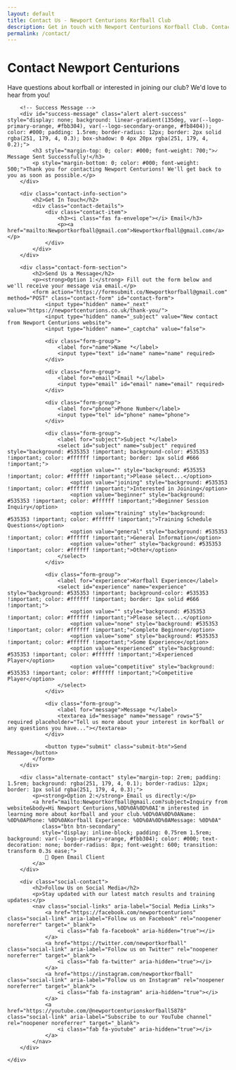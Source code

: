 ```yaml
---
layout: default
title: Contact Us - Newport Centurions Korfball Club
description: Get in touch with Newport Centurions Korfball Club. Contact us about training sessions, joining the club, or general inquiries.
permalink: /contact/
---
```


<div class="contact-page">
    <div class="content-block">
        <h1>Contact Newport Centurions</h1>
        <p>Have questions about korfball or interested in joining our club? We'd love to hear from you!</p>

        <!-- Success Message -->
        <div id="success-message" class="alert alert-success" style="display: none; background: linear-gradient(135deg, var(--logo-primary-orange, #fbb304), var(--logo-secondary-orange, #fb8404)); color: #000; padding: 1.5rem; border-radius: 12px; border: 2px solid rgba(251, 179, 4, 0.3); box-shadow: 0 4px 20px rgba(251, 179, 4, 0.2);">
            <h3 style="margin-top: 0; color: #000; font-weight: 700;">✓ Message Sent Successfully!</h3>
            <p style="margin-bottom: 0; color: #000; font-weight: 500;">Thank you for contacting Newport Centurions! We'll get back to you as soon as possible.</p>
        </div>

        <div class="contact-info-section">
            <h2>Get In Touch</h2>
            <div class="contact-details">
                <div class="contact-item">
                    <h3><i class="fas fa-envelope"></i> Email</h3>
                    <p><a href="mailto:Newportkorfball@gmail.com">Newportkorfball@gmail.com</a></p>
                </div>
            </div>
        </div>

        <div class="contact-form-section">
            <h2>Send Us a Message</h2>
            <p><strong>Option 1:</strong> Fill out the form below and we'll receive your message via email.</p>
            <form action="https://formsubmit.co/Newportkorfball@gmail.com" method="POST" class="contact-form" id="contact-form">
                <input type="hidden" name="_next" value="https://newportcenturions.co.uk/thank-you/">
                <input type="hidden" name="_subject" value="New contact from Newport Centurions website">
                <input type="hidden" name="_captcha" value="false">

                <div class="form-group">
                    <label for="name">Name *</label>
                    <input type="text" id="name" name="name" required>
                </div>

                <div class="form-group">
                    <label for="email">Email *</label>
                    <input type="email" id="email" name="email" required>
                </div>

                <div class="form-group">
                    <label for="phone">Phone Number</label>
                    <input type="tel" id="phone" name="phone">
                </div>

                <div class="form-group">
                    <label for="subject">Subject *</label>
                    <select id="subject" name="subject" required style="background: #535353 !important; background-color: #535353 !important; color: #ffffff !important; border: 1px solid #666 !important;">
                        <option value="" style="background: #535353 !important; color: #ffffff !important;">Please select...</option>
                        <option value="joining" style="background: #535353 !important; color: #ffffff !important;">Interested in Joining</option>
                        <option value="beginner" style="background: #535353 !important; color: #ffffff !important;">Beginner Session Inquiry</option>
                        <option value="training" style="background: #535353 !important; color: #ffffff !important;">Training Schedule Questions</option>
                        <option value="general" style="background: #535353 !important; color: #ffffff !important;">General Information</option>
                        <option value="other" style="background: #535353 !important; color: #ffffff !important;">Other</option>
                    </select>
                </div>

                <div class="form-group">
                    <label for="experience">Korfball Experience</label>
                    <select id="experience" name="experience" style="background: #535353 !important; background-color: #535353 !important; color: #ffffff !important; border: 1px solid #666 !important;">
                        <option value="" style="background: #535353 !important; color: #ffffff !important;">Please select...</option>
                        <option value="none" style="background: #535353 !important; color: #ffffff !important;">Complete Beginner</option>
                        <option value="some" style="background: #535353 !important; color: #ffffff !important;">Some Experience</option>
                        <option value="experienced" style="background: #535353 !important; color: #ffffff !important;">Experienced Player</option>
                        <option value="competitive" style="background: #535353 !important; color: #ffffff !important;">Competitive Player</option>
                    </select>
                </div>

                <div class="form-group">
                    <label for="message">Message *</label>
                    <textarea id="message" name="message" rows="5" required placeholder="Tell us more about your interest in korfball or any questions you have..."></textarea>
                </div>

                <button type="submit" class="submit-btn">Send Message</button>
            </form>
        </div>

        <div class="alternate-contact" style="margin-top: 2rem; padding: 1.5rem; background: rgba(251, 179, 4, 0.1); border-radius: 12px; border: 1px solid rgba(251, 179, 4, 0.3);">
            <p><strong>Option 2:</strong> Email us directly:</p>
            <a href="mailto:Newportkorfball@gmail.com?subject=Inquiry from website&body=Hi Newport Centurions,%0D%0A%0D%0AI'm interested in learning more about korfball and your club.%0D%0A%0D%0AName: %0D%0APhone: %0D%0AKorfball Experience: %0D%0A%0D%0AMessage: %0D%0A"
               class="btn btn-secondary"
               style="display: inline-block; padding: 0.75rem 1.5rem; background: var(--logo-primary-orange, #fbb304); color: #000; text-decoration: none; border-radius: 8px; font-weight: 600; transition: transform 0.3s ease;">
                📧 Open Email Client
            </a>
        </div>

        <div class="social-contact">
            <h2>Follow Us on Social Media</h2>
            <p>Stay updated with our latest match results and training updates:</p>
            <nav class="social-links" aria-label="Social Media Links">
                <a href="https://facebook.com/newportcenturions" class="social-link" aria-label="Follow us on Facebook" rel="noopener noreferrer" target="_blank">
                    <i class="fab fa-facebook" aria-hidden="true"></i>
                </a>
                <a href="https://twitter.com/newportkorfball" class="social-link" aria-label="Follow us on Twitter" rel="noopener noreferrer" target="_blank">
                    <i class="fab fa-twitter" aria-hidden="true"></i>
                </a>
                <a href="https://instagram.com/newportkorfball" class="social-link" aria-label="Follow us on Instagram" rel="noopener noreferrer" target="_blank">
                    <i class="fab fa-instagram" aria-hidden="true"></i>
                </a>
                <a href="https://youtube.com/@newportcenturionskorfball5878" class="social-link" aria-label="Subscribe to our YouTube channel" rel="noopener noreferrer" target="_blank">
                    <i class="fab fa-youtube" aria-hidden="true"></i>
                </a>
            </nav>
        </div>

    </div>
</div>
